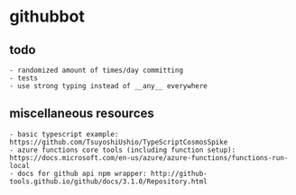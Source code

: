 # githubbot

## todo
    - randomized amount of times/day committing
    - tests
    - use strong typing instead of __any__ everywhere

## miscellaneous resources
    - basic typescript example: https://github.com/TsuyoshiUshio/TypeScriptCosmosSpike
    - azure functions core tools (including function setup): https://docs.microsoft.com/en-us/azure/azure-functions/functions-run-local
    - docs for github api npm wrapper: http://github-tools.github.io/github/docs/3.1.0/Repository.html
